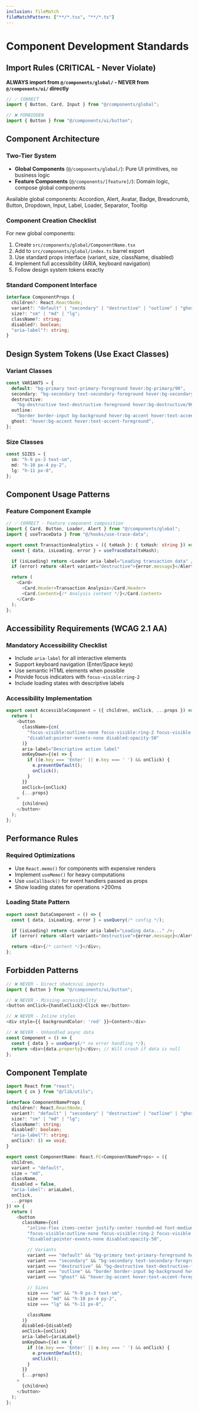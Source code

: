 ```yaml
---
inclusion: fileMatch
fileMatchPattern: ["**/*.tsx", "**/*.ts"]
---
```


# Component Development Standards

## Import Rules (CRITICAL - Never Violate)

**ALWAYS import from `@/components/global/` - NEVER from `@/components/ui/` directly**

```typescript
// ✅ CORRECT
import { Button, Card, Input } from "@/components/global";

// ❌ FORBIDDEN
import { Button } from "@/components/ui/button";
```

## Component Architecture

### Two-Tier System

- **Global Components** (`@/components/global/`): Pure UI primitives, no business logic
- **Feature Components** (`@/components/[feature]/`): Domain logic, compose global components

Available global components: Accordion, Alert, Avatar, Badge, Breadcrumb, Button, Dropdown, Input, Label, Loader, Separator, Tooltip

### Component Creation Checklist

For new global components:

1. Create `src/components/global/ComponentName.tsx`
2. Add to `src/components/global/index.ts` barrel export
3. Use standard props interface (variant, size, className, disabled)
4. Implement full accessibility (ARIA, keyboard navigation)
5. Follow design system tokens exactly

### Standard Component Interface

```typescript
interface ComponentProps {
  children?: React.ReactNode;
  variant?: "default" | "secondary" | "destructive" | "outline" | "ghost";
  size?: "sm" | "md" | "lg";
  className?: string;
  disabled?: boolean;
  "aria-label"?: string;
}
```

## Design System Tokens (Use Exact Classes)

### Variant Classes

```typescript
const VARIANTS = {
  default: "bg-primary text-primary-foreground hover:bg-primary/90",
  secondary: "bg-secondary text-secondary-foreground hover:bg-secondary/80",
  destructive:
    "bg-destructive text-destructive-foreground hover:bg-destructive/90",
  outline:
    "border border-input bg-background hover:bg-accent hover:text-accent-foreground",
  ghost: "hover:bg-accent hover:text-accent-foreground",
};
```

### Size Classes

```typescript
const SIZES = {
  sm: "h-9 px-3 text-sm",
  md: "h-10 px-4 py-2",
  lg: "h-11 px-8",
};
```

## Component Usage Patterns

### Feature Component Example

```typescript
// ✅ CORRECT - Feature component composition
import { Card, Button, Loader, Alert } from "@/components/global";
import { useTraceData } from "@/hooks/use-trace-data";

export const TransactionAnalytics = ({ txHash }: { txHash: string }) => {
  const { data, isLoading, error } = useTraceData(txHash);

  if (isLoading) return <Loader aria-label="Loading transaction data" />;
  if (error) return <Alert variant="destructive">{error.message}</Alert>;

  return (
    <Card>
      <Card.Header>Transaction Analysis</Card.Header>
      <Card.Content>{/* Analysis content */}</Card.Content>
    </Card>
  );
};
```

## Accessibility Requirements (WCAG 2.1 AA)

### Mandatory Accessibility Checklist

- Include `aria-label` for all interactive elements
- Support keyboard navigation (Enter/Space keys)
- Use semantic HTML elements when possible
- Provide focus indicators with `focus-visible:ring-2`
- Include loading states with descriptive labels

### Accessibility Implementation

```typescript
export const AccessibleComponent = ({ children, onClick, ...props }) => {
  return (
    <button
      className={cn(
        "focus-visible:outline-none focus-visible:ring-2 focus-visible:ring-ring",
        "disabled:pointer-events-none disabled:opacity-50"
      )}
      aria-label="Descriptive action label"
      onKeyDown={(e) => {
        if ((e.key === 'Enter' || e.key === ' ') && onClick) {
          e.preventDefault();
          onClick();
        }
      }}
      onClick={onClick}
      {...props}
    >
      {children}
    </button>
  );
};
```

## Performance Rules

### Required Optimizations

- Use `React.memo()` for components with expensive renders
- Implement `useMemo()` for heavy computations
- Use `useCallback()` for event handlers passed as props
- Show loading states for operations >200ms

### Loading State Pattern

```typescript
export const DataComponent = () => {
  const { data, isLoading, error } = useQuery(/* config */);

  if (isLoading) return <Loader aria-label="Loading data..." />;
  if (error) return <Alert variant="destructive">{error.message}</Alert>;

  return <div>{/* content */}</div>;
};
```

## Forbidden Patterns

```typescript
// ❌ NEVER - Direct shadcn/ui imports
import { Button } from "@/components/ui/button";

// ❌ NEVER - Missing accessibility
<button onClick={handleClick}>Click me</button>

// ❌ NEVER - Inline styles
<div style={{ backgroundColor: 'red' }}>Content</div>

// ❌ NEVER - Unhandled async data
const Component = () => {
  const { data } = useQuery(/* no error handling */);
  return <div>{data.property}</div>; // Will crash if data is null
};
```

## Component Template

```typescript
import React from "react";
import { cn } from "@/lib/utils";

interface ComponentNameProps {
  children?: React.ReactNode;
  variant?: "default" | "secondary" | "destructive" | "outline" | "ghost";
  size?: "sm" | "md" | "lg";
  className?: string;
  disabled?: boolean;
  "aria-label"?: string;
  onClick?: () => void;
}

export const ComponentName: React.FC<ComponentNameProps> = ({
  children,
  variant = "default",
  size = "md",
  className,
  disabled = false,
  "aria-label": ariaLabel,
  onClick,
  ...props
}) => {
  return (
    <button
      className={cn(
        "inline-flex items-center justify-center rounded-md font-medium transition-colors",
        "focus-visible:outline-none focus-visible:ring-2 focus-visible:ring-ring",
        "disabled:pointer-events-none disabled:opacity-50",

        // Variants
        variant === "default" && "bg-primary text-primary-foreground hover:bg-primary/90",
        variant === "secondary" && "bg-secondary text-secondary-foreground hover:bg-secondary/80",
        variant === "destructive" && "bg-destructive text-destructive-foreground hover:bg-destructive/90",
        variant === "outline" && "border border-input bg-background hover:bg-accent hover:text-accent-foreground",
        variant === "ghost" && "hover:bg-accent hover:text-accent-foreground",

        // Sizes
        size === "sm" && "h-9 px-3 text-sm",
        size === "md" && "h-10 px-4 py-2",
        size === "lg" && "h-11 px-8",

        className
      )}
      disabled={disabled}
      onClick={onClick}
      aria-label={ariaLabel}
      onKeyDown={(e) => {
        if ((e.key === 'Enter' || e.key === ' ') && onClick) {
          e.preventDefault();
          onClick();
        }
      }}
      {...props}
    >
      {children}
    </button>
  );
};
```
